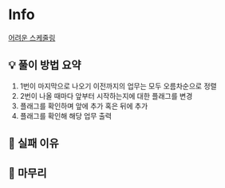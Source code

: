 # Info
[어려운 스케줄링](https://boj.kr/26086)

## 💡 풀이 방법 요약
1. 1번이 마지막으로 나오기 이전까지의 업무는 모두 오름차순으로 정렬
2. 2번이 나올 때마다 앞부터 시작하는지에 대한 플래그를 변경
3. 플래그를 확인하며 앞에 추가 혹은 뒤에 추가
4. 플래그를 확인해 해당 업무 출력

## 👀 실패 이유

## 🙂 마무리
